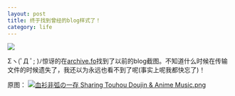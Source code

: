 ```yaml
---
layout: post
title: 终于找到曾经的blog样式了！
category: life
---
```


![](http://7vigrt.com1.z0.glb.clouddn.com/blog/pic/201702/kelu-us-1.png)

Σヽ(ﾟД ﾟ; )ﾉ惊讶的在[archive.fo][archive]找到了以前的blog截图。不知道什么时候在传输文件的时候遗失了，我还以为永远也看不到了呢(事实上呢我都快忘了)！




原图：
[![血衫非弧の一存  Sharing Touhou Doujin & Anime Music.png](http://7vigrt.com1.z0.glb.clouddn.com/blog/pic/201702/kelu_us.png)](http://7vigrt.com1.z0.glb.clouddn.com/blog/pic/201702/kelu_us.zip)

[archive]: http://archive.fo/G00qR

